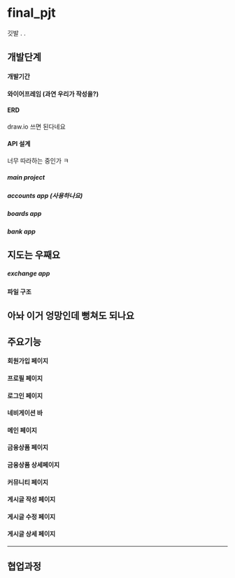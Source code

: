 # final_pjt
깃발 . .
## 개발단계 
#### 개발기간
#### 와이어프레임 (과연 우리가 작성을?)
#### ERD  
draw.io 쓰면 된다네요 
#### API 설계 
너무 따라하는 중인가 ㅋ 
##### main project 
##### accounts app (사용하나요)
##### boards app
##### bank app 

## 지도는 우째요

##### exchange app 
#### 파일 구조

아놔 이거 엉망인데 뻥쳐도 되나요
------------
## 주요기능

#### 회원가입 페이지
#### 프로필 페이지
#### 로그인 페이지
#### 네비게이션 바
#### 메인 페이지
#### 금융상품 페이지
#### 금융상품 상세페이지
#### 커뮤니티 페이지
#### 게시글 작성 페이지
#### 게시글 수정 페이지
#### 게시글 상세 페이지
-----------
## 협업과정

